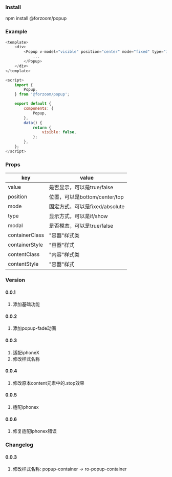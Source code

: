 ### Install

npm install @forzoom/popup

### Example

```javascript
<template>
	<div>
		<Popup v-model="visible" position="center" mode="fixed" type="if" :modal="true">
			...
		</Popup>
	</div>
</template>

<script>
	import {
		Popup,
	} from '@forzoom/popup';

	export default {
		components: {
			Popup,
		},
		data() {
			return {
				visible: false,
			};
		},
	};
</script>
```

### Props

key | value
--- | ---
value|是否显示，可以是true/false
position|位置，可以是bottom/center/top
mode|固定方式，可以是fixed/absolute
type|显示方式，可以是if/show
modal|是否模态，可以是true/false
containerClass|"容器"样式类
containerStyle|"容器"样式
contentClass|"内容"样式类
contentStyle|"容器"样式

### Version

#### 0.0.1

1. 添加基础功能

#### 0.0.2

1. 添加popup-fade动画

#### 0.0.3

1. 适配iphoneX
1. 修改样式名称

#### 0.0.4

1. 修改原本content元素中的.stop效果

#### 0.0.5

1. 适配iphonex

#### 0.0.6

1. 修复适配iphonex错误

### Changelog

#### 0.0.3

1. 修改样式名称: popup-container -> ro-popup-container